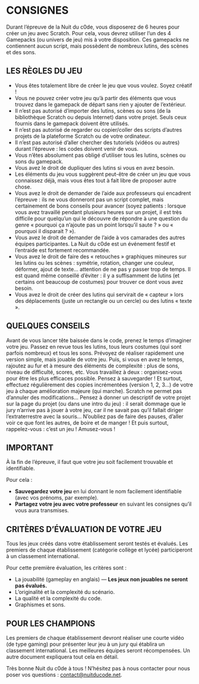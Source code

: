 # CONSIGNES

Durant l’épreuve de la Nuit du c0de, vous disposerez de 6 heures pour créer un jeu avec Scratch. Pour cela, vous devrez utiliser l’un des 4 Gamepacks (ou univers de jeu) mis à votre disposition. Ces gamepacks ne contiennent aucun script, mais possèdent de nombreux lutins, des scènes et des sons.

## LES RÈGLES DU JEU
* Vous êtes totalement libre de créer le jeu que vous voulez. Soyez créatif !
* Vous ne pouvez créer votre jeu qu’à partir des éléments que vous trouvez dans le gamepack de départ sans rien y ajouter de l’extérieur.
* Il n’est pas autorisé d’importer des lutins, scènes ou sons (de la bibliothèque Scratch ou depuis Internet) dans votre projet. Seuls ceux fournis dans le gamepack doivent être utilisés.
* Il n’est pas autorisé de regarder ou copier/coller des scripts d’autres projets de la plateforme Scratch ou de votre ordinateur.
* Il n’est pas autorisé d’aller chercher des tutoriels (vidéos ou autres) durant l’épreuve : les codes doivent venir de vous.
* Vous n’êtes absolument pas obligé d’utiliser tous les lutins, scènes ou sons du gamepack.
* Vous avez le droit de dupliquer des lutins si vous en avez besoin.
* Les éléments du jeu vous suggèrent peut-être de créer un jeu que vous connaissez déjà, mais vous êtes tout à fait libre de proposer autre chose.
* Vous avez le droit de demander de l’aide aux professeurs qui encadrent l’épreuve : ils ne vous donneront pas un script complet, mais certainement de bons conseils pour avancer (soyez patients : lorsque vous avez travaillé pendant plusieurs heures sur un projet, il est très difficile pour quelqu’un qui le découvre de répondre à une question du genre « pourquoi ça n’ajoute pas un point lorsqu’il saute ? » ou « pourquoi il disparait ? »).
* Vous avez le droit de demander de l’aide à vos camarades des autres équipes participantes. La Nuit du c0de est un événement festif et l’entraide est fortement recommandée.
* Vous avez le droit de faire des « retouches » graphiques mineures sur les lutins ou les scènes : symétrie, rotation, changer une couleur, déformer, ajout de texte… attention de ne pas y passer trop de temps. Il est quand même conseillé d’éviter : il y a suffisamment de lutins (et certains ont beaucoup de costumes) pour trouver ce dont vous avez besoin.
* Vous avez le droit de créer des lutins qui servirait de « capteur » lors des déplacements (juste un rectangle ou un cercle) ou des lutins « texte ».

## QUELQUES CONSEILS
Avant de vous lancer tête baissée dans le code, prenez le temps d’imaginer votre jeu. Passez en revue tous les lutins, tous leurs costumes (qui sont parfois nombreux) et tous les sons. Prévoyez de réaliser rapidement une version simple, mais jouable de votre jeu. Puis, si vous en avez le temps, rajoutez au fur et à mesure des éléments de complexité : plus de sons, niveau de difficulté, scores, etc.
Vous travaillez à deux : organisez-vous pour être les plus efficaces possible.
Pensez à sauvegarder ! Et surtout, effectuez régulièrement des copies incrémentées (version 1, 2, 3…) de votre jeu à chaque amélioration majeure (qui marche). Scratch ne permet pas d’annuler des modifications…
Pensez à donner un descriptif de votre projet sur la page du projet (ou dans une intro du jeu) : il serait dommage que le jury n’arrive pas à jouer à votre jeu, car il ne savait pas qu’il fallait diriger l’extraterrestre avec la souris…
N’oubliez pas de faire des pauses, d’aller voir ce que font les autres, de boire et de manger !
Et puis surtout, rappelez-vous : c’est un jeu ! Amusez-vous !

## IMPORTANT
À la fin de l’épreuve, il faut que votre jeu soit facilement trouvable et identifiable.

Pour cela :
* **Sauvegardez votre jeu** en lui donnant le nom facilement identifiable (avec vos prénoms, par exemple).
* **Partagez votre jeu avec votre professeur** en suivant les consignes qu’il vous aura transmises.

## CRITÈRES D’ÉVALUATION DE VOTRE JEU
Tous les jeux créés dans votre établissement seront testés et évalués. Les premiers de chaque établissement (catégorie collège et lycée) participeront à un classement international.

Pour cette première évaluation, les critères sont :
* La jouabilité (gameplay en anglais) — **Les jeux non jouables ne seront pas évalués.**
* L’originalité et la complexité du scénario.
* La qualité et la complexité du code.
* Graphismes et sons.

## POUR LES CHAMPIONS
Les premiers de chaque établissement devront réaliser une courte vidéo (de type gaming) pour présenter leur jeu à un jury qui établira un classement international. Les meilleures équipes seront récompensées. Un autre document expliquera tout cela en détail.

Très bonne Nuit du c0de à tous ! N’hésitez pas à nous contacter pour nous poser vos questions : contact@nuitducode.net.
